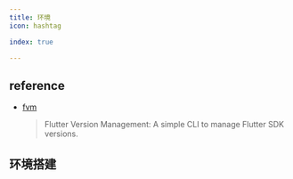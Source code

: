 ```yaml
---
title: 环境
icon: hashtag

index: true

---
```


<!-- more -->

## reference

- [fvm](https://github.com/leoafarias/fvm)
    > Flutter Version Management: A simple CLI to manage Flutter SDK versions.

## 环境搭建

```shell

```